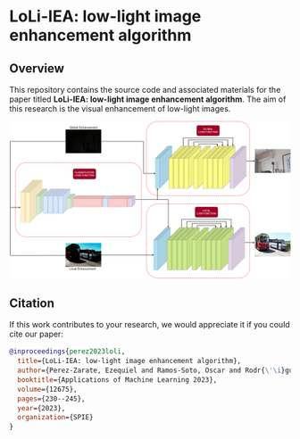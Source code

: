 # LoLi-IEA: low-light image enhancement algorithm

## Overview

This repository contains the source code and associated materials for the paper titled **LoLi-IEA: low-light image enhancement algorithm**. The aim of this research is the visual enhancement of low-light images.

![LoLi_Architecture](Architecture.png)


## Citation
If this work contributes to your research, we would appreciate it if you could cite our paper:

```bibtex
@inproceedings{perez2023loli,
  title={LoLi-IEA: low-light image enhancement algorithm},
  author={Perez-Zarate, Ezequiel and Ramos-Soto, Oscar and Rodr{\'\i}guez-Esparza, Erick and Aguilar, German},
  booktitle={Applications of Machine Learning 2023},
  volume={12675},
  pages={230--245},
  year={2023},
  organization={SPIE}
}
